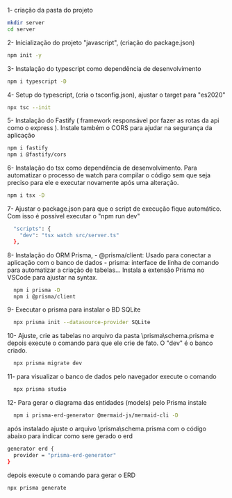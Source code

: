 1- criação da pasta do projeto

```sh
mkdir server
cd server
```

2- Inicialização do projeto "javascript", (criação do package.json)

```sh
npm init -y
```

3- Instalação do typescript como dependência de desenvolvimento

```sh
npm i typescript -D
```

4- Setup do typescript, (cria o tsconfig.json), ajustar o target para "es2020"

```sh
npx tsc --init
```

5- Instalação do Fastify ( framework responsável por fazer as rotas da api como o express ). Instale também o CORS para ajudar na segurança da aplicação

```sh
npm i fastify
npm i @fastify/cors
```

6- Instalação do tsx como dependência de desenvolvimento. Para automatizar o processo de watch para compilar o código sem que seja preciso para ele e executar novamente após uma alteração.

```sh
npm i tsx -D
```

7- Ajustar o package.json para que o script de execução fique automático. Com isso é possível executar o "npm run dev"

```sh
  "scripts": {
    "dev": "tsx watch src/server.ts"
  },
```

8- Instalação do ORM Prisma, - @prisma/client: Usado para conectar a aplicação com o banco de dados - prisma: interface de linha de comando para automatizar a criação de tabelas... Instala a extensão Prisma no VSCode para ajustar na syntax.

```sh
  npm i prisma -D
  npm i @prisma/client
```

9- Executar o prisma para instalar o BD SQLite

```sh
  npx prisma init --datasource-provider SQLite
```

10- Ajuste, crie as tabelas no arquivo da pasta \prisma\schema.prisma e depois execute o comando para que ele crie de fato. O "dev" é o banco criado.

```sh
  npx prisma migrate dev
```

11- para visualizar o banco de dados pelo navegador execute o comando

```sh
  npx prisma studio
```

12- Para gerar o diagrama das entidades (models) pelo Prisma instale

```sh
  npm i prisma-erd-generator @mermaid-js/mermaid-cli -D
```

após instalado ajuste o arquivo \prisma\schema.prisma com o código abaixo para indicar como sere gerado o erd

```sh
generator erd {
  provider = "prisma-erd-generator"
}
```

depois execute o comando para gerar o ERD

```sh
npx prisma generate
```
